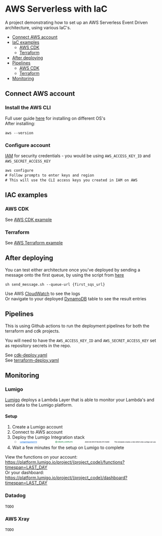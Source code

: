 # AWS Serverless with IaC
A project demonstrating how to set up an AWS Serverless Event Driven architecture, using various IaC's.

- [Connect AWS account](#connect-aws-account)
- [IaC examples](#iac-examples)
    - [AWS CDK](./cdk-example/README.md)
    - [Terraform](./terraform-example/README.md)
- [After deploying](#after-deploying)
- [Pipelines](#pipelines)
    - [AWS CDK](./.github/workflows/cdk-deploy.yaml)
    - [Terraform](./.github/workflows/terraform-deploy.yaml)
- [Monitoring](#monitoring)


## Connect AWS account

### Install the AWS CLI
Full user guide [here](https://docs.aws.amazon.com/cli/latest/userguide/getting-started-install.html) for installing on different OS's <br/>
After installing:
```
aws --version
```

### Configure account
[IAM](https://us-east-1.console.aws.amazon.com/iam/home?region=eu-west-1#/users/details/calebdev?section=security_credentials) for security credentials - you would be using `AWS_ACCESS_KEY_ID` and `AWS_SECRET_ACCESS_KEY`
```
aws configure
# Follow prompts to enter keys and region
# This will use the CLI access keys you created in IAM on AWS
```

## IAC examples

### AWS CDK
See [AWS CDK example](./cdk-example/)

### Terraform
See [AWS Terraform example](./terraform-example/)

## After deploying
You can test either architecture once you've deployed by sending a message onto the first queue, by using the script from [here](./scripts/send_message.sh)
```
sh send_message.sh --queue-url {first_sqs_url}
```
Use AWS [CloudWatch](https://eu-west-1.console.aws.amazon.com/cloudwatch/home?region=eu-west-1#logsV2:log-groups) to see the logs <br/>
Or navigate to your deployed [DynamoDB](https://eu-west-1.console.aws.amazon.com/dynamodbv2/home?region=eu-west-1#tables) table to see the result entries

## Pipelines
This is using Github actions to run the deployment pipelines for both the terraform and cdk projects.<br/>

You will need to have the `AWS_ACCESS_KEY_ID` and `AWS_SECRET_ACCESS_KEY` set as repository secrets in the repo.

See [cdk-deploy.yaml](./.github/workflows/cdk-deploy.yaml) <br/>
See [terraform-deploy.yaml](./.github/workflows/terraform-deploy.yaml)

## Monitoring

### Lumigo
[Lumigo](https://lumigo.io/) deploys a Lambda Layer that is able to monitor your Lambda's and send data to the Lumigo platform.

#### Setup

1. Create a Lumigo account
2. Connect to AWS account
3. Deploy the Lumigo Integration stack
![alt text](<assets/lumigo_integration_stack.png>)
4. Wait a few minutes for the setup on Lumigo to complete

View the functions on your account: https://platform.lumigo.io/project/{project_code}/functions?timespan=LAST_DAY <br/>
Or your dashboard: https://platform.lumigo.io/project/{project_code}/dashboard?timespan=LAST_DAY

### Datadog
`TODO`

### AWS Xray
`TODO`